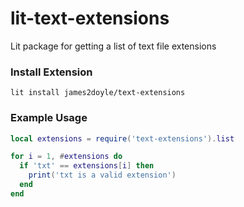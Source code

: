 # lit-text-extensions

Lit package for getting a list of text file extensions

### Install Extension

`lit install james2doyle/text-extensions`

### Example Usage

```lua
local extensions = require('text-extensions').list

for i = 1, #extensions do
  if 'txt' == extensions[i] then
    print('txt is a valid extension')
  end
end
```
